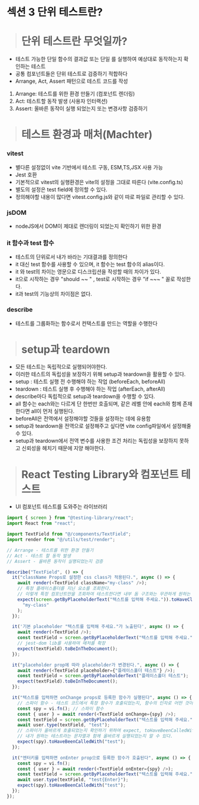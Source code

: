 # 섹션 3 단위 테스트란?

> # 단위 테스트란 무엇일까?

- 테스트 가능한 단일 함수의 결과값 또는 단일 를 실행하여 예상대로 동작하는지 확인하는 테스트
- 공통 컴포넌트들은 단위 테스트로 검증하기 적합하다
- Arrange, Act, Assert 패턴으로 테스트 코드를 작성

1. Arrange: 테스트를 위한 환경 만들기 (컴포넌트 렌더링)
2. Act: 테스트할 동작 발생 (사용자 인터랙션)
3. Assert: 올바른 동작이 실행 되었는지 또는 변경사항 검증하기

> # 테스트 환경과 매처(Machter)

### vitest

- 별다른 설정없이 vite 기반에서 테스트 구동, ESM,TS,JSX 사용 가능
- Jest 호환
- 기본적으로 vitest의 실행환경은 vite의 설정을 그대로 따른다 (vite.config.ts)
- 별도의 설정은 test field에 정의할 수 있다.
- 정의해야할 내용이 많다면 vitest.config.js와 같이 따로 파일로 관리할 수 있다.

### jsDOM

- nodeJS에서 DOM이 제대로 렌더링이 되었는지 확인하기 위한 환경

### it 함수과 test 함수

- 테스트의 단위로서 내가 바라는 기대결과를 정의한다
- it 대신 test 함수를 사용할 수 있으며, it 함수는 test 함수의 alias이다.
- it 와 test의 차이는 영문으로 디스크립션을 작성할 때의 차이가 있다.
- it으로 시작하는 경우 "should ~~ " , test로 시작하는 경우 "if ~~~ " 꼴로 작성한다.
- it과 test의 기능상의 차이점은 없다.

### describe

- 테스트를 그룹화하는 함수로서 컨택스트를 만드는 역할을 수행한다

> # setup과 teardown

- 모든 테스트는 독립적으로 실행되어야한다.
- 이러한 테스트의 독립성을 보장하기 위해 setup과 teardown을 활용할 수 있다.
- setup : 테스트 실행 전 수행해야 하는 작업 (beforeEach, beforeAll)
- teardown : 테스트 실행 후 수행해야 하는 작업 (afterEach, afterAll)
- describe마다 독립적으로 setup과 teardown을 수행할 수 있다.
- all 함수는 each와는 다르게 단 한번만 호출되며, 같은 레벨 안에 each와 함께 존재한다면 all이 먼저 실행된다.
- beforeAll은 전역에서 설정해야할 것들을 설정하는 데에 유용함
- setup과 teardown을 전역으로 설정해주고 싶다면 vite config파일에서 설정해줄 수 있다.
- setup과 teardown에서 전역 변수를 사용한 조건 처리는 독립성을 보장하지 못하고 신뢰성을 헤치기 때문에 지양 해야한다.

> # React Testing Library와 컴포넌트 테스트

- UI 컴포넌트 테스트를 도와주는 라이브러리

```js
import { screen } from "@testing-library/react";
import React from "react";

import TextField from "@/components/TextField";
import render from "@/utils/test/render";

// Arrange - 테스트를 위한 환경 만들기
// Act - 테스트 할 동작 발생
// Assert - 올바른 동작이 실행되었는지 검증

describe("TextField", () => {
  it("className Props로 설정한 css class가 적용된다.", async () => {
    await render(<TextField className="my-class" />);
    // 특정 플레이스폴더를 지닌 요소를 조회한다.
    // 이렇게 특정 컴포넌트만을 조회하여 테스트한다면 내부 돔 구조와는 무관하게 원하는 테스트 요소만 테스트할 수 있다.
    expect(screen.getByPlaceholderText("텍스트를 입력해 주세요.")).toHaveClass(
      "my-class"
    );
  });

  it('기본 placeholder "텍스트를 입력해 주세요."가 노출된다', async () => {
    await render(<TextField />);
    const textField = screen.getByPlaceholderText("텍스트를 입력해 주세요.");
    // jest-dom lib를 사용하여 매처를 확장
    expect(textField).toBeInTheDocument();
  });

  it("placeholder prop에 따라 placeholder가 변경된다.", async () => {
    await render(<TextField placeholder={"플레이스홀더 테스트"} />);
    const textField = screen.getByPlaceholderText("플레이스홀더 테스트");
    expect(textField).toBeInTheDocument();
  });

  it("텍스트를 입력하면 onChange props로 등록한 함수가 실행된다", async () => {
    // 스파이 함수 - 테스트 코드에서 특정 함수가 호출되었는지, 함수의 인자로 어떤 것이 넘어왔는지, 어떤 값을 반환하는지에 대한 정보를 저장한다.
    const spy = vi.fn(); // 스파이 함수
    const { user } = await render(<TextField onChange={spy} />);
    const textField = screen.getByPlaceholderText("텍스트를 입력해 주세요.");
    await user.type(textField, "test");
    // 스파이가 올바르게 호출되었는지 확인하기 위하여 expect, toHaveBeenCalledWith 실행
    // 내가 원하는 테스트라는 문자열과 함께 올바르게 실행되었는지 알 수 있다.
    expect(spy).toHaveBeenCalledWith("test");
  });

  it("엔터키를 입력하면 onEnter prop으로 등록한 함수가 호출된다", async () => {
    const spy = vi.fn();
    const { user } = await render(<TextField onEnter={spy} />);
    const textField = screen.getByPlaceholderText("텍스트를 입력해 주세요.");
    await user.type(textField, "test{Enter}");
    expect(spy).toHaveBeenCalledWith("test");
  });
});
```
